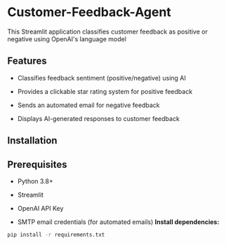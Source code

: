 # Customer-Feedback-Agent
This Streamlit application classifies customer feedback as positive or negative using OpenAI's language model
## **Features**

- Classifies feedback sentiment (positive/negative) using AI

- Provides a clickable star rating system for positive feedback

- Sends an automated email for negative feedback

- Displays AI-generated responses to customer feedback

## **Installation**

## Prerequisites

- Python 3.8+

- Streamlit

- OpenAI API Key

- SMTP email credentials (for automated emails)
**Install dependencies:**
```sh
pip install -r requirements.txt
```
